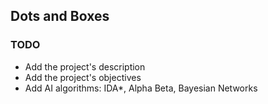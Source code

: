 ## Dots and Boxes


### TODO

- Add the project's description
- Add the project's objectives
- Add AI algorithms: IDA*, Alpha Beta, Bayesian Networks
